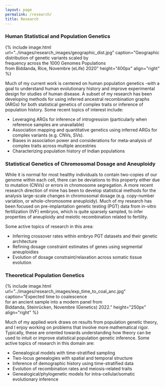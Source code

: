 ```yaml
---
layout: page
permalink: /research/
title: Research
---
```


### Human Statistical and Population Genetics

{% include image.html url="../images/research_images/geographic_dist.jpg" caption="Geographic distribution of genetic variants scaled by<br /> frequency across the 1000 Genomes Populations <br/>from Biddanda, Rice, Novembre (eLife) 2020" height="400px" align="right" %}

Much of my current work is centered on human population genetics -with a goal to understand human evolutionary history and improve experimental design for studies of human disease. A subset of my research has been developing methods for using inferred ancestral recombination graphs (ARGs) for both statistical genetics of complex traits or inference of population history. Some recent topics of interest include:

* Leveraging ARGs for inference of introgression (particularly when reference samples are unavailable)
* Association mapping and quantitative genetics using inferred ARGs for complex variants (e.g. CNVs, SVs).
* Biases in association power and considerations for meta-analysis of complex traits across multiple ancestries
* Characterizing population history of Indian populations

### Statistical Genetics of Chromosomal Dosage and Aneuploidy

While it is normal for most healthy individuals to contain two-copies of our genome within each cell, there can be deviations to this property either due to mutation (CNVs) or errors in chromosome segregation. A more recent research direction of mine has been to develop statistical methods for the analysis large-scale changes in chromosomal dosage (e.g. copy-number variation, or whole-chromosome aneuploidy). Much of my research has been focused on pre-implantation genetic testing (PGT) data from in-vitro fertilization (IVF) embryos, which is quite sparsely sampled, to infer properties of aneuploidy and meiotic recombination related to fertility.

Some active topics of research in this area:

* Inferring crossover rates within embryo PGT datasets and their genetic architecture
* Refining dosage constraint estimates of genes using segmental aneuploidies
* Evolution of dosage constraint/relaxation across somatic tissue evolution

### Theoretical Population Genetics

{% include image.html url="../images/research_images/exp_time_to_coal_anc.jpg" caption="Expected time to coalescence <br />for an ancient sample into a modern panel from <br /> Biddanda, Steinrücken, Novembre (Genetics) 2022." height="250px" align="right" %}

Much of my applied work draws on results from population genetic theory, and I enjoy working on problems that involve more mathematical rigor. Typically, these are oriented towards understanding how theory can be used to intuit or improve statistical population genetic inference. Some active topics of research in this domain are: 

* Genealogical models with time-stratified sampling
* Two-locus genealogies with spatial and temporal structure
* Inference of demographic history using time-stratified data
* Evolution of recombination rates and meiosis-related traits
* Genealogical/phylogenetic models for intra-cellular/somatic evolutionary inference 

